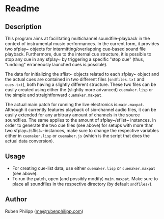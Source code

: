 # Readme

## Description

This program aims at facilitating multichannel soundfile-playback in the 
context of instrumental music performances.  In the current form, it provides
two sfplay~ objects for intermitting/overlapping cue-based sound file playback. 
Furthermore, due to the internal cue structure, it is possible to stop any cue
in any sfplay~ by triggering a specific "stop cue" (thus, "undoing" erraneously
launched cues is possible). 

The data for initializing the sflist~ objects related to each sfplay~ object and
the actual cues are contained in two different files (`sndfiles.txt` and
`cues.txt`), both having a slightly different structure.  These two files can
be easily created using either the (slightly more advanced) `cuemaker.lisp` or
the simple and straightforward `cuemaker.maxpat`. 

The actual main patch for running the live electronics is `main.maxpat`.  
Although it currently features playback of six-channel audio files, it can be
easily extended for any arbitrary amount of channels in the source soundfiles. 
The same applies to the amount of sfplay~/sflist~ instances.  In order to
generate the two cue files (see above) for setups with more than two 
sfplay~/sflist~-instances, make sure to change the respective variables either
in `cuemaker.lisp` or `cuemaker.js` (which is the script that does the actual
data conversion). 

## Usage

- For creating cue-list data, use either `cuemaker.lisp` or `cuemaker.maxpat`
  (see above).
- To run the patch, open (and possibly modify) `main.maxpat`. Make sure to
  place all soundfiles in the respective directory (by default `sndfiles/`).

## Author

Ruben Philipp (<me@rubenphilipp.com>)
